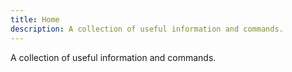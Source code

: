 ```yaml
---
title: Home
description: A collection of useful information and commands.
---
```

A collection of useful information and commands.